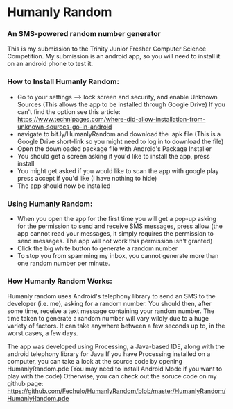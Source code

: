 # Humanly Random
### An SMS-powered random number generator


This is my submission to the Trinity Junior Fresher Computer Science Competition.
My submission is an android app, so you will need to install it on an android phone to test it.

### How to Install Humanly Random:
- Go to your settings --> lock screen and security, and enable Unknown Sources
  (This allows the app to be installed through Google Drive)
  If you can't find the option see this article: 
  https://www.technipages.com/where-did-allow-installation-from-unknown-sources-go-in-android
- navigate to bit.ly/HumanlyRandom and download the .apk file
  (This is a Google Drive short-link so you might need to log in to download the file)
- Open the downloaded package file with Android's Package Installer
- You should get a screen asking if you'd like to install the app, press install
- You might get asked if you would like to scan the app with google play
  press accept if you'd like (I have nothing to hide)
- The app should now be installed

### Using Humanly Random:
- When you open the app for the first time you will get a pop-up asking for the permission
  to send and receive SMS messages, press allow (the app cannot read your messages, it simply
  requires the permission to send messages. The app will not work this permission isn't granted)
- Click the big white button to generate a random number
- To stop you from spamming my inbox, you cannot generate more than one random number per minute.

### How Humanly Random Works:
Humanly random uses Android's telephony library to send an SMS to the developer (i.e. me),
asking for a random number. You should then, after some time, receive a text message containing
your random number. The time taken to generate a random number will vary wildly due to a huge 
variety of factors. It can take anywhere between a few seconds up to, in the worst cases, a few days.


The app was developed using Processing, a Java-based IDE, along with the android telephony library for Java
If you have Processing installed on a computer, you can take a look at the source code by opening HumanlyRandom.pde
(You may need to install Android Mode if you want to play with the code)
Otherwise, you can check out the soruce code on my github page: 
https://github.com/Fechulo/HumanlyRandom/blob/master/HumanlyRandom/HumanlyRandom.pde

